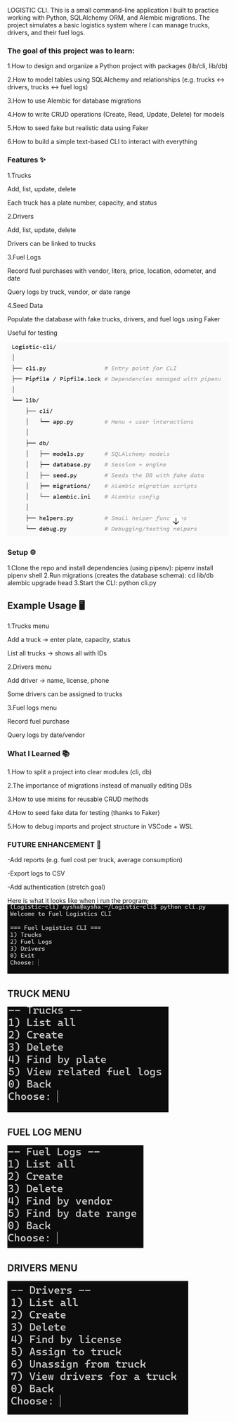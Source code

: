 LOGISTIC CLI.
This is a small command-line application I built to practice working with Python, SQLAlchemy ORM, and Alembic migrations. The project simulates a basic logistics system where I can manage trucks, drivers, and their fuel logs.

### The goal of this project was to learn:

1.How to design and organize a Python project with packages (lib/cli, lib/db)

2.How to model tables using SQLAlchemy and relationships (e.g. trucks ↔ drivers, trucks ↔ fuel logs)

3.How to use Alembic for database migrations

4.How to write CRUD operations (Create, Read, Update, Delete) for models

5.How to seed fake but realistic data using Faker

6.How to build a simple text-based CLI to interact with everything

### Features ✨

1.Trucks

  Add, list, update, delete

  Each truck has a plate number, capacity, and status

2.Drivers

  Add, list, update, delete

  Drivers can be linked to trucks

3.Fuel Logs

  Record fuel purchases with vendor, liters, price, location, odometer, and date

  Query logs by truck, vendor, or date range

4.Seed Data

  Populate the database with fake trucks, drivers, and fuel logs using Faker

  Useful for testing

![alt text](./img/image-1.png)

### Setup ⚙️

1.Clone the repo and install dependencies (using pipenv):
    pipenv install
    pipenv shell
2.Run migrations (creates the database schema):
    cd lib/db
    alembic upgrade head
3.Start the CLI:
     python cli.py


## Example Usage 🖥️

1.Trucks menu

  Add a truck → enter plate, capacity, status

  List all trucks → shows all with IDs

2.Drivers menu

  Add driver → name, license, phone

  Some drivers can be assigned to trucks

3.Fuel logs menu

  Record fuel purchase

  Query logs by date/vendor


### What I Learned 📚

1.How to split a project into clear modules (cli, db)

2.The importance of migrations instead of manually editing DBs

3.How to use mixins for reusable CRUD methods

4.How to seed fake data for testing (thanks to Faker)

5.How to debug imports and project structure in VSCode + WSL

### FUTURE ENHANCEMENT 🚀

-Add reports (e.g. fuel cost per truck, average consumption)

-Export logs to CSV

-Add authentication (stretch goal)

Here is what it looks like when i run the program;
![alt text](./img/image-3.png)

## TRUCK MENU
![alt text](./img/image-4.png)

## FUEL LOG MENU
![alt text](./img/image-5.png)

## DRIVERS MENU
![alt text](./img/image-6.png)

